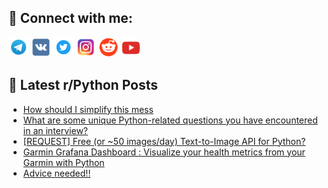 ## 🔎 Connect with me:
[<img src="https://github.com/bullbesh/bullbesh/blob/main/images/Telegram.png" width="32" height="32" />](https://t.me/bullbesh)
[<img src="https://github.com/bullbesh/bullbesh/blob/main/images/VK.png" width="32" height="32" />](https://vk.com/bullbesh)
[<img src="https://github.com/bullbesh/bullbesh/blob/main/images/Twitter.png" width="32" height="32" />](https://twitter.com/bullbesh1)
[<img src="https://github.com/bullbesh/bullbesh/blob/main/images/Instagram.png" width="32" height="32" />](https://www.instagram.com/bullbesh)
[<img src="https://github.com/bullbesh/bullbesh/blob/main/images/Reddit.png" width="32" height="32" />](https://www.reddit.com/user/bullbesh)
[<img src="https://github.com/bullbesh/bullbesh/blob/main/images/YouTube.png" width="32" height="32" />](https://www.youtube.com/channel/UCtfjRs6uzgq5mfm8S06WTcg)

## 📕 Latest r/Python Posts
<!-- BLOG-POST-LIST:START -->
- [How should I simplify this mess](https://www.reddit.com/r/Python/comments/1k9yfqk/how_should_i_simplify_this_mess/)
- [What are some unique Python-related questions you have encountered in an interview?](https://www.reddit.com/r/Python/comments/1k9x4kw/what_are_some_unique_pythonrelated_questions_you/)
- [[REQUEST] Free &lpar;or ~50 images/day&rpar; Text-to-Image API for Python?](https://www.reddit.com/r/Python/comments/1k9wx1f/request_free_or_50_imagesday_texttoimage_api_for/)
- [Garmin Grafana Dashboard : Visualize your health metrics from your Garmin with Python](https://www.reddit.com/r/Python/comments/1k9txqf/garmin_grafana_dashboard_visualize_your_health/)
- [Advice needed!!](https://www.reddit.com/r/Python/comments/1k9tkdx/advice_needed/)
<!-- BLOG-POST-LIST:END -->
